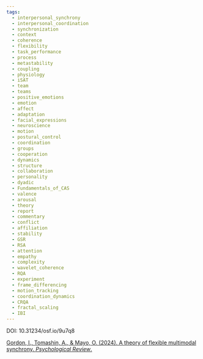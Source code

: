 ```yaml
---
tags:
  - interpersonal_synchrony
  - interpersonal_coordination
  - synchronization
  - context
  - coherence
  - flexibility
  - task_performance
  - process
  - metastability
  - coupling
  - physiology
  - iSAT
  - team
  - teams
  - positive_emotions
  - emotion
  - affect
  - adaptation
  - facial_expressions
  - neuroscience
  - motion
  - postural_control
  - coordination
  - groups
  - cooperation
  - dynamics
  - structure
  - collaboration
  - personality
  - dyadic
  - Fundamentals_of_CAS
  - valence
  - arousal
  - theory
  - report
  - commentary
  - conflict
  - affiliation
  - stability
  - GSR
  - RSA
  - attention
  - empathy
  - complexity
  - wavelet_coherence
  - RQA
  - experiment
  - frame_differencing
  - motion_tracking
  - coordination_dynamics
  - CRQA
  - fractal_scaling
  - IBI
---
```

DOI: 10.31234/osf.io/9u7q8

[Gordon, I., Tomashin, A., & Mayo, O. (2024). A theory of flexible multimodal synchrony. _Psychological Review_.](https://psycnet.apa.org/fulltext/2025-38770-001.pdf)